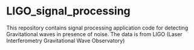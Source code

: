 # LIGO_signal_processing

This repository contains signal processing application code for detecting Gravitational waves in presence of noise. The data is from LIGO (Laser Interferometry Gravitational Wave Observatory) 
